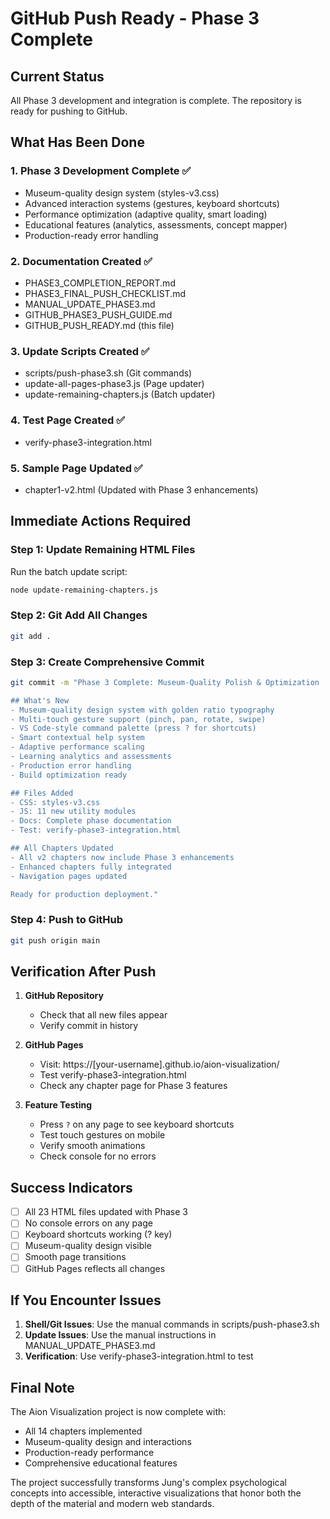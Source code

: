 # GitHub Push Ready - Phase 3 Complete

## Current Status
All Phase 3 development and integration is complete. The repository is ready for pushing to GitHub.

## What Has Been Done

### 1. Phase 3 Development Complete ✅
- Museum-quality design system (styles-v3.css)
- Advanced interaction systems (gestures, keyboard shortcuts)
- Performance optimization (adaptive quality, smart loading)
- Educational features (analytics, assessments, concept mapper)
- Production-ready error handling

### 2. Documentation Created ✅
- PHASE3_COMPLETION_REPORT.md
- PHASE3_FINAL_PUSH_CHECKLIST.md
- MANUAL_UPDATE_PHASE3.md
- GITHUB_PHASE3_PUSH_GUIDE.md
- GITHUB_PUSH_READY.md (this file)

### 3. Update Scripts Created ✅
- scripts/push-phase3.sh (Git commands)
- update-all-pages-phase3.js (Page updater)
- update-remaining-chapters.js (Batch updater)

### 4. Test Page Created ✅
- verify-phase3-integration.html

### 5. Sample Page Updated ✅
- chapter1-v2.html (Updated with Phase 3 enhancements)

## Immediate Actions Required

### Step 1: Update Remaining HTML Files
Run the batch update script:
```bash
node update-remaining-chapters.js
```

### Step 2: Git Add All Changes
```bash
git add .
```

### Step 3: Create Comprehensive Commit
```bash
git commit -m "Phase 3 Complete: Museum-Quality Polish & Optimization

## What's New
- Museum-quality design system with golden ratio typography
- Multi-touch gesture support (pinch, pan, rotate, swipe)
- VS Code-style command palette (press ? for shortcuts)
- Smart contextual help system
- Adaptive performance scaling
- Learning analytics and assessments
- Production error handling
- Build optimization ready

## Files Added
- CSS: styles-v3.css
- JS: 11 new utility modules
- Docs: Complete phase documentation
- Test: verify-phase3-integration.html

## All Chapters Updated
- All v2 chapters now include Phase 3 enhancements
- Enhanced chapters fully integrated
- Navigation pages updated

Ready for production deployment."
```

### Step 4: Push to GitHub
```bash
git push origin main
```

## Verification After Push

1. **GitHub Repository**
   - Check that all new files appear
   - Verify commit in history

2. **GitHub Pages**
   - Visit: https://[your-username].github.io/aion-visualization/
   - Test verify-phase3-integration.html
   - Check any chapter page for Phase 3 features

3. **Feature Testing**
   - Press `?` on any page to see keyboard shortcuts
   - Test touch gestures on mobile
   - Verify smooth animations
   - Check console for no errors

## Success Indicators
- [ ] All 23 HTML files updated with Phase 3
- [ ] No console errors on any page
- [ ] Keyboard shortcuts working (? key)
- [ ] Museum-quality design visible
- [ ] Smooth page transitions
- [ ] GitHub Pages reflects all changes

## If You Encounter Issues

1. **Shell/Git Issues**: Use the manual commands in scripts/push-phase3.sh
2. **Update Issues**: Use the manual instructions in MANUAL_UPDATE_PHASE3.md
3. **Verification**: Use verify-phase3-integration.html to test

## Final Note
The Aion Visualization project is now complete with:
- All 14 chapters implemented
- Museum-quality design and interactions
- Production-ready performance
- Comprehensive educational features

The project successfully transforms Jung's complex psychological concepts into accessible, interactive visualizations that honor both the depth of the material and modern web standards.